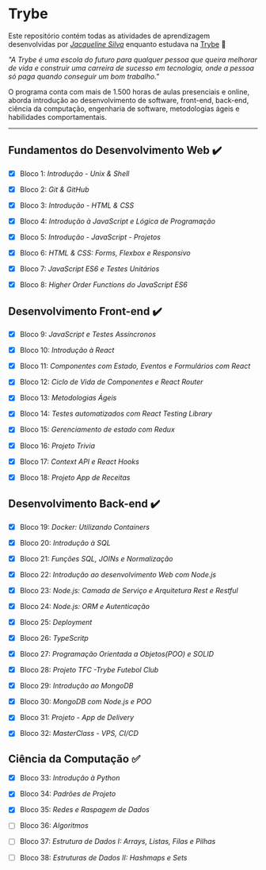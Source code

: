# Trybe

Este repositório contém todas as atividades de aprendizagem desenvolvidas por _[Jacqueline Silva](https://www.linkedin.com/in/jacqueline-sxds/)_ enquanto estudava na [Trybe](https://www.betrybe.com/) :rocket:

_"A Trybe é uma escola do futuro para qualquer pessoa que queira melhorar de vida e construir uma carreira de sucesso em tecnologia, onde a pessoa só paga quando conseguir um bom trabalho."_

O programa conta com mais de 1.500 horas de aulas presenciais e online, aborda introdução ao desenvolvimento de software, front-end, back-end, ciência da computação, engenharia de software, metodologias ágeis e habilidades comportamentais.

--------------------------------------------------------
## Fundamentos do Desenvolvimento Web :heavy_check_mark:

- [X] Bloco 1: _Introdução - Unix & Shell_

- [X] Bloco 2: _Git & GitHub_

- [X] Bloco 3: _Introdução - HTML & CSS_

- [X] Bloco 4: _Introdução à JavaScript e Lógica de Programação_

- [X] Bloco 5: _Introdução - JavaScript - Projetos_

- [X] Bloco 6: _HTML & CSS: Forms, Flexbox e Responsivo_

- [X] Bloco 7: _JavaScript ES6 e Testes Unitários_

- [X] Bloco 8: _Higher Order Functions do JavaScript ES6_


## Desenvolvimento Front-end :heavy_check_mark:

- [X] Bloco 9: _JavaScript e Testes Assíncronos_

- [X] Bloco 10: _Introdução à React_

- [X] Bloco 11: _Componentes com Estado, Eventos e Formulários com React_

- [X] Bloco 12: _Ciclo de Vida de Componentes e React Router_

- [X] Bloco 13: _Metodologias Ágeis_

- [X] Bloco 14: _Testes automatizados com React Testing Library_

- [X] Bloco 15: _Gerenciamento de estado com Redux_

- [X] Bloco 16: _Projeto Trivia_

- [X] Bloco 17: _Context API e React Hooks_

- [X] Bloco 18: _Projeto App de Receitas_


## Desenvolvimento Back-end :heavy_check_mark:

- [X] Bloco 19: _Docker: Utilizando Containers_

- [X] Bloco 20: _Introdução à SQL_

- [X] Bloco 21: _Funções SQL, JOINs e Normalização_

- [X] Bloco 22: _Introdução ao desenvolvimento Web com Node.js_

- [X] Bloco 23: _Node.js: Camada de Serviço e Arquitetura Rest e Restful_

- [X] Bloco 24: _Node.js: ORM e Autenticação_

- [X] Bloco 25: _Deployment_

- [X] Bloco 26: _TypeScritp_

- [X] Bloco 27: _Programação Orientada a Objetos(POO) e SOLID_

- [X] Bloco 28: _Projeto TFC -Trybe Futebol Club_

- [X] Bloco 29: _Introdução ao MongoDB_

- [X] Bloco 30: _MongoDB com Node.js e POO_

- [X] Bloco 31: _Projeto - App de Delivery_

- [X] Bloco 32: _MasterClass - VPS, CI/CD_


## Ciência da Computação :white_check_mark:

- [X] Bloco 33: _Introdução à Python_

- [X] Bloco 34: _Padrões de Projeto_

- [X] Bloco 35: _Redes e Raspagem de Dados_

- [ ] Bloco 36: _Algoritmos_

- [ ] Bloco 37: _Estrutura de Dados I: Arrays, Listas, Filas e Pilhas_

- [ ] Bloco 38: _Estruturas de Dados II: Hashmaps e Sets_
